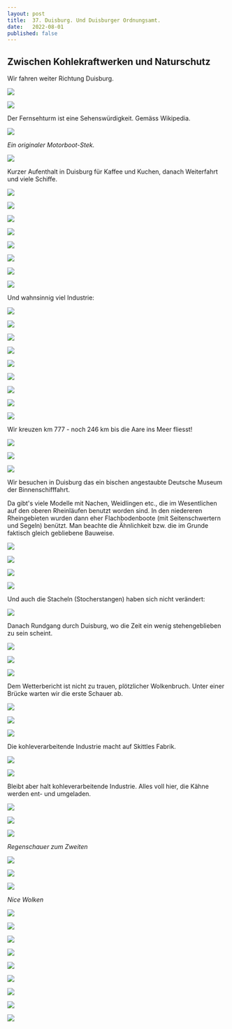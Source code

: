 ```yaml
---
layout: post
title:  37. Duisburg. Und Duisburger Ordnungsamt.
date:   2022-08-01
published: false
---
```


## Zwischen Kohlekraftwerken und Naturschutz ##

Wir fahren weiter Richtung Duisburg.

![](/img/20220801__ms_res_koeln2_0.jpg)

![](/img/20220801__ms_res_koeln2_1.jpg)

Der Fernsehturm ist eine Sehenswürdigkeit. Gemäss Wikipedia.

![](/img/20220801__ms_res_koeln2_2.jpg)

*Ein originaler Motorboot-Stek.*

![](/img/20220801__ms_res_koeln2_3.jpg)

Kurzer Aufenthalt in Duisburg für Kaffee und Kuchen, danach Weiterfahrt und viele Schiffe.

![](/img/20220801__ms_res_koeln2_4.jpg)

![](/img/20220801__ms_res_koeln2_5.jpg)

![](/img/20220801__ms_res_koeln2_6.jpg)

![](/img/20220801__ms_res_koeln2_7.jpg)

![](/img/20220801__ms_res_koeln2_8.jpg)

![](/img/20220801__ms_res_koeln2_9.jpg)

![](/img/20220801__ms_res_koeln2_10.jpg)

![](/img/20220801__ms_res_koeln2_11.jpg)

Und wahnsinnig viel Industrie:

![](/img/20220801__ms_res_koeln2_12.jpg)

![](/img/20220801__ms_res_koeln2_13.jpg)

![](/img/20220801__ms_res_koeln2_14.jpg)

![](/img/20220801__ms_res_koeln2_15.jpg)

![](/img/20220801__ms_res_koeln2_16.jpg)

![](/img/20220801__ms_res_koeln2_17.jpg)

![](/img/20220801__ms_res_koeln2_18.jpg)

![](/img/20220801__ms_res_koeln2_19.jpg)

![](/img/20220801__ms_res_koeln2_20.jpg)

Wir kreuzen km 777 - noch 246 km bis die Aare ins Meer fliesst!

![](/img/20220801__ms_res_koeln2_21.jpg)

![](/img/20220801__ms_res_koeln2_22.jpg)

![](/img/20220801__ms_res_koeln2_23.jpg)

Wir besuchen in Duisburg das ein bischen angestaubte Deutsche Museum der Binnenschifffahrt.

Da gibt's viele Modelle mit Nachen, Weidlingen etc., die im Wesentlichen auf den oberen Rheinläufen benutzt worden sind.
In den niedereren Rheingebieten wurden dann eher Flachbodenboote (mit Seitenschwertern und Segeln) benützt. Man beachte die Ähnlichkeit bzw. die im Grunde faktisch gleich gebliebene Bauweise.

![](/img/20220801__ms_res_koeln2_24.jpg)

![](/img/20220801__ms_res_koeln2_25.jpg)

![](/img/20220801__ms_res_koeln2_26.jpg)

![](/img/20220801__ms_res_koeln2_27.jpg)

Und auch die Stacheln (Stocherstangen) haben sich nicht verändert:

![](/img/20220801__ms_res_koeln2_28.jpg)

Danach Rundgang durch Duisburg, wo die Zeit ein wenig stehengeblieben zu sein scheint.

![](/img/20220801__ms_res_koeln2_29.jpg)

![](/img/20220801__ms_res_koeln2_30.jpg)

![](/img/20220801__ms_res_koeln2_31.jpg)

Dem Wetterbericht ist nicht zu trauen, plötzlicher Wolkenbruch. Unter einer Brücke warten wir die erste Schauer ab.

![](/img/20220801__ms_res_koeln2_33.jpg)

![](/img/20220801__ms_res_koeln2_34.jpg)

![](/img/20220801__ms_res_koeln2_35.jpg)

Die kohleverarbeitende Industrie macht auf Skittles Fabrik.

![](/img/20220801__ms_res_koeln2_36.jpg)

![](/img/20220801__ms_res_koeln2_37.jpg)

Bleibt aber halt kohleverarbeitende Industrie. Alles voll hier, die Kähne werden ent- und umgeladen.

![](/img/20220801__ms_res_koeln2_38.jpg)

![](/img/20220801__ms_res_koeln2_39.jpg)

![](/img/20220801__ms_res_koeln2_40.jpg)

*Regenschauer zum Zweiten*

![](/img/20220801__ms_res_koeln2_41.jpg)

![](/img/20220801__ms_res_koeln2_42.jpg)

![](/img/20220801__ms_res_koeln2_43.jpg)

*Nice Wolken*

![](/img/20220801__ms_res_koeln2_44.jpg)

![](/img/20220801__ms_res_koeln2_48.jpg)

![](/img/20220801__ms_res_koeln2_49.jpg)

![](/img/20220801__ms_res_koeln2_50.jpg)

![](/img/20220801__ms_res_koeln2_51.jpg)

![](/img/20220801__ms_res_koeln2_52.jpg)

![](/img/20220801__ms_res_koeln2_53.jpg)

![](/img/20220801__ms_res_koeln2_54.jpg)

![](/img/20220801__ms_res_koeln2_55.jpg)

